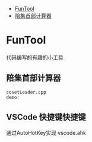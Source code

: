 

- [FunTool](#funtool )
- [陪集首部计算器](#陪集首部计算器 )

# FunTool
代码编写的有趣的小工具


## 陪集首部计算器
    cosetLeader.cpp
    demo:
## VSCode 快捷键快捷键
通过AutoHotKey实现
vscode.ahk
